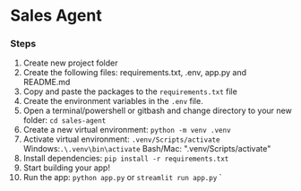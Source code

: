 # Sales Agent


### Steps
1. Create new project folder
2. Create the following files: 
    requirements.txt, .env, app.py and README.md
3. Copy and paste the packages to the `requirements.txt` file
4. Create the environment variables in the `.env` file. 
5. Open a terminal/powershell or gitbash and change directory to your new folder:
`cd sales-agent`
6. Create a new virtual environment:
  `python -m venv .venv`
7. Activate virtual environment: `.venv/Scripts/activate`
Windows:`.\.venv\bin\activate` Bash/Mac: ".venv/Scripts/activate"
8. Install dependencies: `pip install -r requirements.txt`
9. Start building your app!
10. Run the app: `python app.py` or `streamlit run app.py`
`
